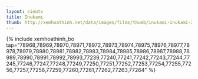 ```yaml
---
layout: sieutv
title: Inukami
thumb: http://xemhoathinh.net/data/images/films/thumb/inukami-inukami-2012.jpg
---
```

{% include xemhoathinh_bo tap="78968,78969,78970,78971,78972,78973,78974,78975,78976,78977,78978,78979,78980,78981,78982,78983,78984,78985,78986,78987,78988,78989,78990,78991,78992,78993,77239,77240,77241,77242,77243,77244,77245,77246,77247,77248,77249,77250,77251,77252,77253,77254,77255,77256,77257,77258,77259,77260,77261,77262,77263,77264" %} 
